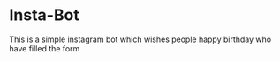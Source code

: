 # Insta-Bot
This is a simple instagram bot which wishes people happy birthday who have filled the form
